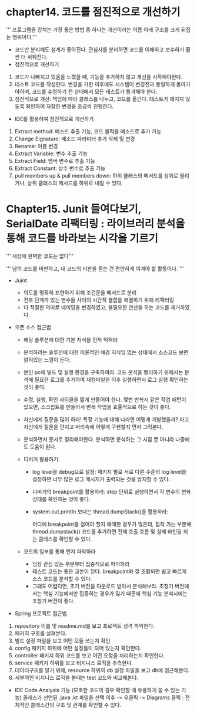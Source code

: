 # chapter14. 코드를 점진적으로 개선하기

''' 프로그램을 망치는 가장 좋은 방법 중 하나는 개선이라는 이름 아래 구조를 크게 뒤집는 행위이다.'''

- 코드만 분리해도 설계가 좋아진다. 관심사를 분리하면 코드를 이해하고 보수하기 훨씬 더 쉬워진다.
- 점진적으로 개선하기

1) 코드가 나빠지고 있음을 느꼈을 때, 기능을 추가하지 않고 개선을 시작해야한다.
2) 테스트 코드를 작성한다. 변경을 가한 이후에도 시스템이 변경전과 동일하게 돌아가야하며, 코드를 수정하기 전 상태에서 모든 테스트가 통과해야 한다.
3) 점진적으로 개선: 책임에 따라 클래스를 나누고, 코드를 옮긴다. 테스트가 깨지지 않도록 확인하여 자잘한 변경을 조금씩 진행한다.

- IDE를 활용하여 점진적으로 개선하기

1) Extract method: 메소드 추출 기능, 코드 블럭을 메소드로 추가 가능
2) Change Signature: 메소드 파라미터 추가 삭제 및 변경
3) Rename: 이름 변경
4) Extract Variable: 변수 추출 기능
5) Extract Field: 멤버 변수로 추출 기능
6) Extract Constant: 상수 변수로 추출 기능
7) pull members up & pull members down: 하위 클래스의 메서드를 상위로 올리거나, 상위 클래스의 메서드를 하위로 내릴 수 있다.


# Chapter15. Junit 들여다보기, SerialDate 리팩터링 : 라이브러리 분석을 통해 코드를 바라보는 시각을 기르기

''' 세상에 완벽한 코드는 없다'''

''' 남의 코드를 비판하고, 내 코드의 비판을 듣는 건 편안하게 여겨야 할 활동이다. '''

- Juint
  - 의도를 명확히 표현하기 위해 조건문을 메서드로 분리
  - 전후 단계까 있는 변수들 사이의 시간적 결합을 해결하기 위해 리팩터링
  -  더 적절한 의미로 네이밍을 변경하였고, 불필요한 연산을 하는 코드를 제거하였다.

- 오픈 소스 접근법
  - 해당 솔루션에 대한 기본 지식을 먼저 익혀라
  - 분석하려는 솔루션에 대한 이론적인 배경 지식잉 없는 상태에서 소스코드 보면 얽혀있는 느낌이 든다.
  - 본인 pc에 빌드 및 실행 환경을 구축하여라. 코드 분석을 빨리하기 위해서는 분석에 필요한 로그를 추가하여 재컴파일한 이후 실행하면서 로그 실행 확인하는 것이 좋다.
  - 수정, 실행, 확인 사이클을 짧게 만들어야 한다. 몇번 반복시 같은 작업 패턴이 있으면, 스크립트를 만들어서 반복 작업을 효율적으로 하는 것이 좋다.
  - 자신에게 질문을 많이 하라! 특정 기능에 대해 나라면 어떻게 개발했을까? 라고 자신에게 질문을 던지고 머리속에 어떻게 구현할지 먼저 그려본다.
  - 분석하면서 문서로 정리해야한다. 분석하면 분석하는 그 시점 뿐 아니라 나중에도 도움이 된다.
  - 디버거 활용하기. 
    - log level을 debug으로 설정: 패키지 별로 서로 다른 수준의 log level을 설정하면 너무 많은 로그 메시지가 출력되는 것을 방지할 수 있다.
    - 디버거의 breakpoint를 활용하라: step 단위로 실행하면서 각 변수의 변화 상태를 확인하는 것이 좋다.
    - system.out.println 보다는 thread.dumpStack()을 활용하라:
 
      어디에 breakpoint를 걸어야 할지 애매한 경우가 많은데, 짐작 가는 부분에 thread.dumpstack() 코드를 추가하면 전체 호출 흐름 및 실제 바인딩 되는 클래스를 확인할 수 있다.

  - 코드의 일부를 통해 먼저 파악하라
     - 당장 관심 있는 부분부터 집중적으로 파악하라
     - 테스트 코드는 좋은 교본이 된다. breakpoint와 잘 조합되면 쉽고 빠르게 소스 코드를 분석할 수 있다.
     - 그래도 어렵다면, 초기 버전을 다운로드 받아서 분석해보라. 초창기 버전에서는 핵심 기능에서만 집중하는 경우가 많기 때문에 핵심 기능 분석시에는 초창기 버전이 좋다.
   

- Spring 프로젝트 접근법

1. repository 이름 및 readme.md를 보고 프로젝트 성격 파악한다.
2. 패키지 구조를 살펴본다.
3. 빌드 설정 파일을 보고 어떤 모듈 쓰는지 확인
4. config 패키지 하위에 어떤 설정들이 되어 있는지 확인한다.
5. controller 패키지 하위 코드를 보고 어떤 요청을 처리하는지 확인한다.
6.  service 패키지 하위를 보고 비지니스 로직을 추측한다.
7. 데이터구조를 알기 위해, resource 하위의 db 설정 파일을 보고 db에 접근해본다.
8. 세부적인 비지니스 로직을 볼때는 test 코드와 비교해본다.


- IDE Code Analysis 기능 (모호한 코드의 경우 확인할 때 유용하게 쓸 수 있는 기능)
클래스가 선언된 .java .kt 파일을 선택 이후 -> 우클릭 -> Diagrams 클릭 : 전체적인 클래스간의 구조 및 관계를 확인할 수 있다.
